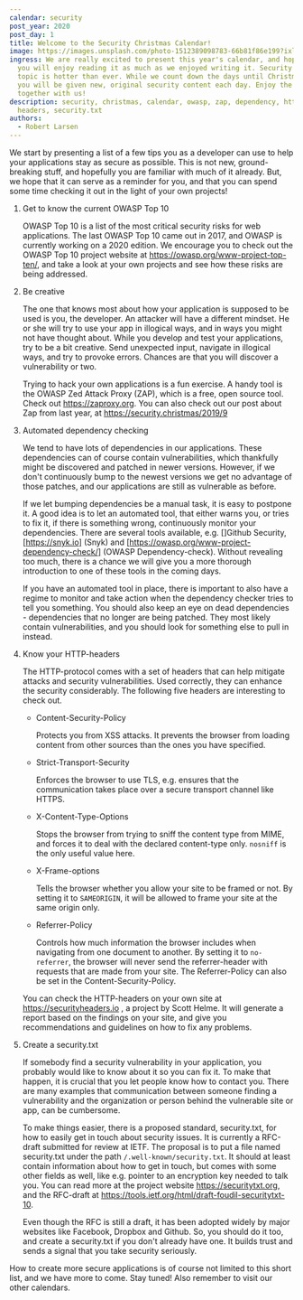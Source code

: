 ```yaml
---
calendar: security
post_year: 2020
post_day: 1
title: Welcome to the Security Christmas Calendar!
image: https://images.unsplash.com/photo-1512389098783-66b81f86e199?ixlib=rb-1.2.1&ixid=eyJhcHBfaWQiOjEyMDd9&auto=format&fit=crop&w=1988&q=80
ingress: We are really excited to present this year's calendar, and hope that
  you will enjoy reading it as much as we enjoyed writing it. Security as a
  topic is hotter than ever. While we count down the days until Christmas Eve
  you will be given new, original security content each day. Enjoy the countdown
  together with us!
description: security, christmas, calendar, owasp, zap, dependency, http,
  headers, security.txt
authors:
  - Robert Larsen
---
```

We start by presenting a list of a few tips you as a developer can use to help your applications stay as secure as possible. This is not new, ground-breaking stuff, and hopefully you are familiar with much of it already. But, we hope that it can serve as a reminder for you, and that you can spend some time checking it out in the light of your own projects!

1. Get to know the current OWASP Top 10

   OWASP Top 10 is a list of the most critical security risks for web applications. The last OWASP Top 10 came out in 2017, and OWASP is currently working on a 2020 edition. We encourage you to check out the OWASP Top 10 project website at <https://owasp.org/www-project-top-ten/>, and take a look at your own projects and see how these risks are being addressed. 
2. Be creative

   The one that knows most about how your application is supposed to be used is you, the developer. An attacker will have a different mindset. He or she will try to use your app in illogical ways, and in ways you might not have thought about. While you develop and test your applications, try to be a bit creative. Send unexpected input, navigate in illogical ways, and try to provoke errors. Chances are that you will discover a vulnerability or two.

   Trying to hack your own applications is a fun exercise. A handy tool is the OWASP Zed Attack Proxy (ZAP), which is a free, open source tool. Check out <https://zaproxy.org>. You can also check out our post about Zap from last year, at <https://security.christmas/2019/9>
3. Automated dependency checking

   We tend to have lots of dependencies in our applications. These dependencies can of course contain vulnerabilities, which thankfully might be discovered and patched in newer versions. However, if we don't continuously bump to the newest versions we get no advantage of those patches, and our applications are still as vulnerable as before. 

   If we let bumping dependencies be a manual task, it is easy to postpone it. A good idea is to let an automated tool, that either warns you, or tries to fix it, if there is something wrong, continuously monitor your dependencies. There are several tools available, e.g. []Github Security, [https://snyk.io] (Snyk) and [https://owasp.org/www-project-dependency-check/] (OWASP Dependency-check). Without revealing too much, there is a chance we will give you a more thorough introduction to one of these tools in the coming days.

   If you have an automated tool in place, there is important to also have a regime to monitor and take action when the dependency checker tries to tell you something. You should also keep an eye on dead dependencies - dependencies that no longer are being patched. They most likely contain vulnerabilities, and you should look for something else to pull in instead.
4. Know your HTTP-headers

   The HTTP-protocol comes with a set of headers that can help mitigate attacks and security vulnerabilities. Used correctly, they can enhance the security considerably. The following five headers are interesting to check out.

   * Content-Security-Policy

     Protects you from XSS attacks. It prevents the browser from loading content from other sources than the ones you have specified. 
   * Strict-Transport-Security

     Enforces the browser to use TLS, e.g. ensures that the communication takes place over a secure transport channel like HTTPS.
   * X-Content-Type-Options

     Stops the browser from trying to sniff the content type from MIME, and forces it to deal with the declared content-type only. `nosniff` is the only useful value here.
   * X-Frame-options

     Tells the browser whether you allow your site to be framed or not. By setting it to `SAMEORIGIN`, it will be allowed to frame your site at the same origin only.
   * Referrer-Policy

     Controls how much information the browser includes when navigating from one document to another. By setting it to `no-referrer`, the browser will never send the referrer-header with requests that are made from your site. The Referrer-Policy can also be set in the Content-Security-Policy.

   You can check the HTTP-headers on your own site at <https://securityheaders.io> , a project by Scott Helme.  It will generate a report based on the findings on your site, and give you recommendations and guidelines on how to fix any problems.
5. Create a security.txt

   If somebody find a security vulnerability in your application, you probably would like to know about it so you can fix it. To make that happen, it is crucial that you let people know how to contact you. There are many examples that communication between someone finding a vulnerability and the organization or person behind the vulnerable site or app, can be cumbersome.

   To make things easier, there is a proposed standard, security.txt, for how to easily get in touch about security issues. It is currently a RFC-draft submitted for review at IETF. The proposal is to put a file named security.txt under the path `/.well-known/security.txt`. It should at least contain information about how to get in touch, but comes with some other fields as well, like e.g. pointer to an encryption key needed to talk you. You can read more at the project website <https://securitytxt.org>, and the RFC-draft at <https://tools.ietf.org/html/draft-foudil-securitytxt-10>.

   Even though the RFC is still a draft, it has been adopted widely by major websites like Facebook, Dropbox and Github. So, you should do it too, and create a security.txt if you don't already have one. It builds trust and sends a signal that you take security seriously. 

How to create more secure applications is of course not limited to this short list, and we have more to come. Stay tuned! Also remember to visit our other calendars.